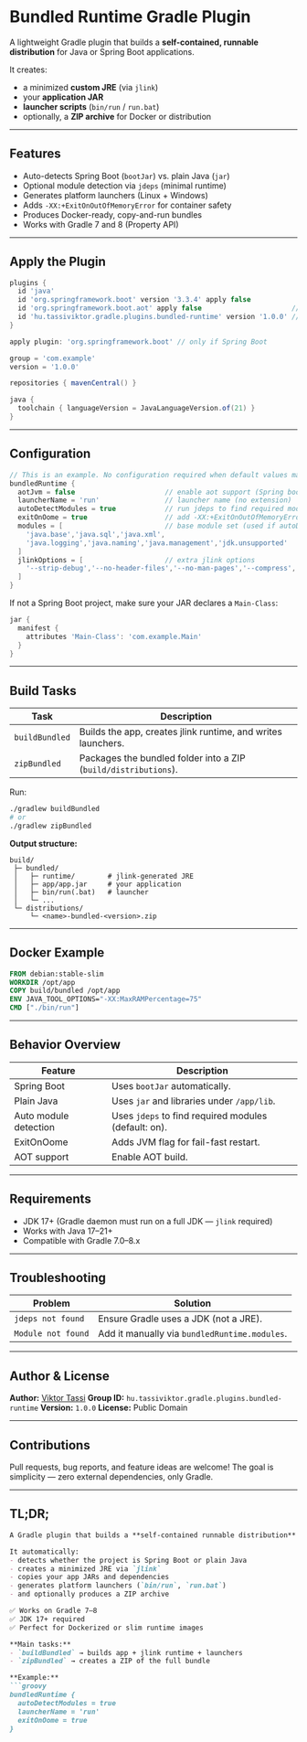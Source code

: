 # Bundled Runtime Gradle Plugin

A lightweight Gradle plugin that builds a **self-contained, runnable distribution** for Java or Spring Boot applications.

It creates:
- a minimized **custom JRE** (via `jlink`)
- your **application JAR**
- **launcher scripts** (`bin/run` / `run.bat`)
- optionally, a **ZIP archive** for Docker or distribution

---

## Features

- Auto-detects Spring Boot (`bootJar`) vs. plain Java (`jar`)
- Optional module detection via `jdeps` (minimal runtime)
- Generates platform launchers (Linux + Windows)
- Adds `-XX:+ExitOnOutOfMemoryError` for container safety
- Produces Docker-ready, copy-and-run bundles
- Works with Gradle 7 and 8 (Property API)

---

##  Apply the Plugin

```groovy
plugins {
  id 'java'
  id 'org.springframework.boot' version '3.3.4' apply false
  id 'org.springframework.boot.aot' apply false                      //Optional, for AOT support
  id 'hu.tassiviktor.gradle.plugins.bundled-runtime' version '1.0.0' // Waiting for Gradle Plugin Portal approval :)
}

apply plugin: 'org.springframework.boot' // only if Spring Boot

group = 'com.example'
version = '1.0.0'

repositories { mavenCentral() }

java {
  toolchain { languageVersion = JavaLanguageVersion.of(21) }
}
````

---

## Configuration

```groovy
// This is an example. No configuration required when default values match the needs
bundledRuntime {
  aotJvm = false                      // enable aot support (Spring boot 3.x)
  launcherName = 'run'                // launcher name (no extension)
  autoDetectModules = true            // run jdeps to find required modules
  exitOnOome = true                   // add -XX:+ExitOnOutOfMemoryError
  modules = [                         // base module set (used if autoDetectModules = false)
    'java.base','java.sql','java.xml',
    'java.logging','java.naming','java.management','jdk.unsupported'
  ]
  jlinkOptions = [                    // extra jlink options
    '--strip-debug','--no-header-files','--no-man-pages','--compress','2'
  ]
}
```

If not a Spring Boot project, make sure your JAR declares a `Main-Class`:

```groovy
jar {
  manifest {
    attributes 'Main-Class': 'com.example.Main'
  }
}
```

---

## Build Tasks

| Task           | Description                                                     |
| -------------- | --------------------------------------------------------------- |
| `buildBundled` | Builds the app, creates jlink runtime, and writes launchers.    |
| `zipBundled`   | Packages the bundled folder into a ZIP (`build/distributions`). |

Run:

```bash
./gradlew buildBundled
# or
./gradlew zipBundled
```

**Output structure:**

```
build/
 ├─ bundled/
 │   ├─ runtime/        # jlink-generated JRE
 │   ├─ app/app.jar     # your application
 │   ├─ bin/run(.bat)   # launcher
 │   └─ ...
 └─ distributions/
     └─ <name>-bundled-<version>.zip
```

---

## Docker Example

```dockerfile
FROM debian:stable-slim
WORKDIR /opt/app
COPY build/bundled /opt/app
ENV JAVA_TOOL_OPTIONS="-XX:MaxRAMPercentage=75"
CMD ["./bin/run"]
```

---

## Behavior Overview

| Feature               | Description                                          |
|-----------------------|------------------------------------------------------|
| Spring Boot           | Uses `bootJar` automatically.                        |
| Plain Java            | Uses `jar` and libraries under `/app/lib`.           |
| Auto module detection | Uses `jdeps` to find required modules (default: on). |
| ExitOnOome            | Adds JVM flag for fail-fast restart.                 |
| AOT support           | Enable AOT build.                                    |

---

## Requirements

* JDK 17+ (Gradle daemon must run on a full JDK — `jlink` required)
* Works with Java 17–21+
* Compatible with Gradle 7.0–8.x

---

## Troubleshooting

| Problem            | Solution                                      |
| ------------------ | --------------------------------------------- |
| `jdeps not found`  | Ensure Gradle uses a JDK (not a JRE).         |
| `Module not found` | Add it manually via `bundledRuntime.modules`. |

---

## Author & License

**Author:** [Viktor Tassi](https://github.com/tassiviktor)
**Group ID:** `hu.tassiviktor.gradle.plugins.bundled-runtime`
**Version:** `1.0.0`
**License:** Public Domain

---

## Contributions

Pull requests, bug reports, and feature ideas are welcome!
The goal is simplicity — zero external dependencies, only Gradle.

---

## TL;DR;

```markdown
A Gradle plugin that builds a **self-contained runnable distribution** for Java and Spring Boot apps.

It automatically:
- detects whether the project is Spring Boot or plain Java
- creates a minimized JRE via `jlink`
- copies your app JARs and dependencies
- generates platform launchers (`bin/run`, `run.bat`)
- and optionally produces a ZIP archive

✅ Works on Gradle 7–8  
✅ JDK 17+ required  
✅ Perfect for Dockerized or slim runtime images

**Main tasks:**
- `buildBundled` → builds app + jlink runtime + launchers  
- `zipBundled` → creates a ZIP of the full bundle  

**Example:**
```groovy
bundledRuntime {
  autoDetectModules = true
  launcherName = 'run'
  exitOnOome = true
}
````
